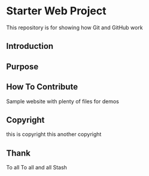 # Starter Web Project

This repository is for showing how Git and GitHub work

## Introduction
## Purpose
## How To Contribute

Sample website with plenty of files for demos

## Copyright
this is copyright
this another copyright

## Thank
To all 
To all and all
Stash
